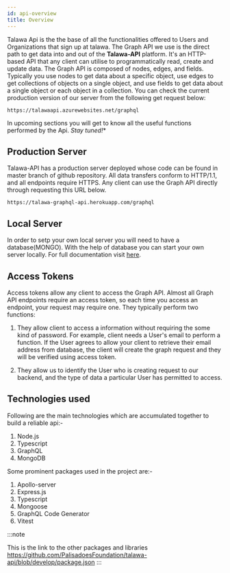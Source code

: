```yaml
---
id: api-overview
title: Overview
---
```


Talawa Api is the the base of all the functionalities offered to Users and Organizations that sign up at talawa. The Graph API we use is the direct path to get data into and out of the **Talawa-API** platform. It's an HTTP-based API that any client can utilise to programmatically read, create and update data. The Graph API is composed of nodes, edges, and fields. Typically you use nodes to get data about a specific object, use edges to get collections of objects on a single object, and use fields to get data about a single object or each object in a collection. You can check the current production version of our server from the following get request below:

```shell
https://talawaapi.azurewebsites.net/graphql
```

In upcoming sections you will get to know all the useful functions performed by the Api. _Stay tuned!_*

<b></b>

## Production Server
Talawa-API has a production server deployed whose code can be found in master branch of github repository. All data transfers conform to HTTP/1.1, and all endpoints require HTTPS. Any client can use the Graph API directly through requesting this URL below.

```shell
https://talawa-graphql-api.herokuapp.com/graphql
```
## Local Server
In order to setp your own local server you will need to have a database(MONGO). With the help of database you can start your own server locally. For full documentation visit [here](https://github.com/PalisadoesFoundation/talawa-api/blob/develop/INSTALLATION.md).

## Access Tokens
Access tokens allow any client to access the Graph API. Almost all Graph API endpoints require an access token, so each time you access an endpoint, your request may require one. They typically perform two functions:

1. They allow client to access a information without requiring the some kind of password. For example, client needs a User's email to perform a function. If the User agrees to allow your client to retrieve their email address from database, the client will create the graph request and they will be verified using access token.

2. They allow us to identify the User who is creating request to our backend, and the type of data a particular User has permitted to access.

## Technologies used

Following are the main technologies which are accumulated together to build a reliable api:-

1. Node.js
2. Typescript
3. GraphQL
4. MongoDB

Some prominent packages used in the project are:-

1. Apollo-server
2. Express.js
3. Typescript
4. Mongoose
5. GraphQL Code Generator
6. Vitest

:::note

This is the link to the other packages and libraries
https://github.com/PalisadoesFoundation/talawa-api/blob/develop/package.json
:::
